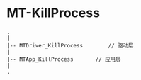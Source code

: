 # MT-KillProcess

```
.
|
|-- MTDriver_KillProcess		// 驱动层
|
|-- MTApp_KillProcess		// 应用层
|            
.
```